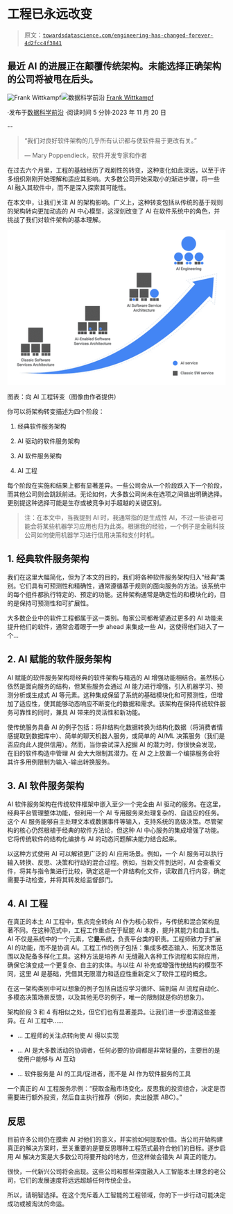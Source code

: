 # 工程已永远改变

> 原文：[`towardsdatascience.com/engineering-has-changed-forever-4d2fcc4f3841`](https://towardsdatascience.com/engineering-has-changed-forever-4d2fcc4f3841)

## 最近 AI 的进展正在颠覆传统架构。未能选择正确架构的公司将被甩在后头。

[](https://medium.com/@frankw_usa?source=post_page-----4d2fcc4f3841--------------------------------)![Frank Wittkampf](https://medium.com/@frankw_usa?source=post_page-----4d2fcc4f3841--------------------------------)[](https://towardsdatascience.com/?source=post_page-----4d2fcc4f3841--------------------------------)![数据科学前沿](https://towardsdatascience.com/?source=post_page-----4d2fcc4f3841--------------------------------) [Frank Wittkampf](https://medium.com/@frankw_usa?source=post_page-----4d2fcc4f3841--------------------------------)

·发布于[数据科学前沿](https://towardsdatascience.com/?source=post_page-----4d2fcc4f3841--------------------------------) ·阅读时间 5 分钟·2023 年 11 月 20 日

--

> “我们对良好软件架构的几乎所有认识都与使软件易于更改有关。”
> 
> — Mary Poppendieck，软件开发专家和作者

在过去六个月里，工程的基础经历了戏剧性的转变，这种变化如此深远，以至于许多组织刚刚开始理解和适应其影响。大多数公司开始采取小的渐进步骤，将一些 AI 融入其软件中，而不是深入探索其可能性。

在本文中，让我们关注 AI 的架构影响。广义上，这种转变包括从传统的基于规则的架构转向更加动态的 AI 中心模型，这深刻改变了 AI 在软件系统中的角色，并挑战了我们对软件架构的基本理解。

![](img/8dba09067582c2905abfbb7c7ce50885.png)

图表：向 AI 工程转变（图像由作者提供）

你可以将架构转变描述为四个阶段：

1.  经典软件服务架构

1.  AI 驱动的软件服务架构

1.  AI 软件服务架构

1.  AI 工程

每个阶段在实施和结果上都有显著差异。一些公司会从一个阶段跌入下一个阶段，而其他公司则会跳跃前进。无论如何，大多数公司尚未在选项之间做出明确选择。更别提这种选择可能是生存或被竞争对手超越的关键区别。

> 注：在本文中，当我提到 AI 时，我通常指的是生成性 AI，不过一些读者可能会将某些机器学习应用也归为此类。根据我的经验，一个例子是金融科技公司如何使用机器学习进行信用决策和支付时机。

## **1. 经典软件服务架构**

我们在这里大幅简化，但为了本文的目的，我们将各种软件服务架构归入“经典”类别。它们具有可预测性和精确性，通常遵循基于规则的面向服务的方法。该系统中的每个组件都执行特定的、预定的功能。这种架构通常是确定性的和模块化的，目的是保持可预测性和可扩展性。

大多数企业中的软件工程都属于这一类别。每家公司都希望通过更多的 AI 功能来提升他们的软件，通常会着眼于一步 ahead 来集成一些 AI，这使得他们进入了一个…

## **2\. AI 赋能的软件服务架构**

AI 赋能的软件服务架构将经典的软件架构与精选的 AI 增强功能相结合。虽然核心依然是面向服务的结构，但某些服务会通过 AI 能力进行增强，引入机器学习、预测分析或生成式 AI 等元素。这种集成保留了系统的基础模块化和可预测性，但增加了适应性，使其能够动态响应不断变化的数据和需求。该架构在保持传统软件服务可靠性的同时，兼具 AI 带来的灵活性和新功能。

使传统服务具备 AI 的例子包括：将非结构化数据转换为结构化数据（将消费者情感提取到数据库中）、简单的聊天机器人服务，或简单的 AI/ML 决策服务（我们是否应向此人提供信用）。然而，当你尝试深入挖掘 AI 的潜力时，你很快会发现，在旧的软件构造中管理 AI 会大大限制其潜力。在 AI 之上放置一个编排服务会将其许多用例限制为输入-输出转换服务。

## **3\. AI 软件服务架构**

AI 软件服务架构在传统软件框架中嵌入至少一个完全由 AI 驱动的服务。在这里，经典平台管理整体功能，但利用一个 AI 专用服务来处理复杂的、自适应的任务。这个 AI 服务能够自主处理文本或数据事件等输入，支持系统的高级决策。尽管架构的核心仍然根植于经典的软件方法论，但这种 AI 中心服务的集成增强了功能。它将传统软件的结构化编排与 AI 的动态问题解决能力结合起来。

以这种方式使用 AI 可以解锁更广泛的 AI 应用场景。例如，一个 AI 服务可以执行输入转换、反思、决策和行动的混合过程。例如，当新文件到达时，AI 会查看文件，将其与指令集进行比较，确定这是一个非结构化文件，读取首几行内容，确定需要手动检查，并将其转发给监督部门。

## **4\. AI 工程**

在真正的本土 AI 工程中，焦点完全转向 AI 作为核心软件，与传统和混合架构显著不同。在这种范式中，工程工作重点在于赋能 AI 本身，提升其能力和自主性。AI 不仅是系统中的一个元素，它**是**系统，负责平台类的职责。工程师致力于扩展 AI 的功能，而不是协调 AI。工程工作的例子包括：集成多模态输入、拓宽决策范围以及配备多样化工具。这种方法是培养 AI 无缝融入各种工作流程和实际应用，确保它演变成一个更复杂、自主的实体。与以往 AI 补充或增强传统结构的模型不同，这里 AI 是基础，凭借其无限潜力和适应性重新定义了软件工程的概念。

在这一架构类别中可以想象的例子包括自适应学习循环、端到端 AI 流程自动化、多模态决策场景反馈，以及其他无尽的例子，唯一的限制就是你的想象力。

架构阶段 3 和 4 有相似之处，但它们也有显著差异。让我们进一步澄清这些差异。在 AI 工程中……

+   … 工程师的关注点转向使 AI 得以实现

+   … AI 是大多数活动的协调者，任何必要的协调都是非常轻量的，主要目的是使用户能够与 AI 互动

+   … 软件服务是 AI 的工具/促进者，而不是 AI 作为软件服务的工具

一个真正的 AI 工程服务示例：“获取金融市场变化，反思我的投资组合，决定是否需要进行额外投资，然后自主执行推荐（例如，卖出股票 ABC）。”

## **反思**

目前许多公司仍在摸索 AI 对他们的意义，并实验如何提取价值。当公司开始构建真正的解决方案时，至关重要的是要反思哪种工程范式最符合他们的目标。逐步启用 AI 解决方案是大多数公司将要开始的地方，但这样做会错失 AI 真正的能力。

很快，一代新兴公司将会出现。这些公司和那些深度融入人工智能本土理念的老公司，它们的发展速度将远远超越任何传统企业。

所以，请明智选择。在这个充斥着人工智能的工程领域，你的下一步行动可能决定成功或被淘汰的命运。

